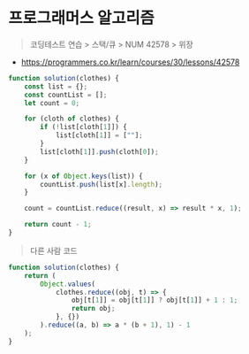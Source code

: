 # 프로그래머스 알고리즘

> 코딩테스트 연습 > 스택/큐 > NUM 42578 > 위장

- https://programmers.co.kr/learn/courses/30/lessons/42578

```js
function solution(clothes) {
	const list = {};
	const countList = [];
	let count = 0;

	for (cloth of clothes) {
		if (!list[cloth[1]]) {
			list[cloth[1]] = [""];
		}
		list[cloth[1]].push(cloth[0]);
	}

	for (x of Object.keys(list)) {
		countList.push(list[x].length);
	}

	count = countList.reduce((result, x) => result * x, 1);

	return count - 1;
}
```

> 다른 사람 코드

```js
function solution(clothes) {
	return (
		Object.values(
			clothes.reduce((obj, t) => {
				obj[t[1]] = obj[t[1]] ? obj[t[1]] + 1 : 1;
				return obj;
			}, {})
		).reduce((a, b) => a * (b + 1), 1) - 1
	);
}
```
